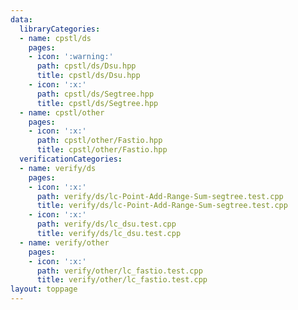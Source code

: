 ```yaml
---
data:
  libraryCategories:
  - name: cpstl/ds
    pages:
    - icon: ':warning:'
      path: cpstl/ds/Dsu.hpp
      title: cpstl/ds/Dsu.hpp
    - icon: ':x:'
      path: cpstl/ds/Segtree.hpp
      title: cpstl/ds/Segtree.hpp
  - name: cpstl/other
    pages:
    - icon: ':x:'
      path: cpstl/other/Fastio.hpp
      title: cpstl/other/Fastio.hpp
  verificationCategories:
  - name: verify/ds
    pages:
    - icon: ':x:'
      path: verify/ds/lc-Point-Add-Range-Sum-segtree.test.cpp
      title: verify/ds/lc-Point-Add-Range-Sum-segtree.test.cpp
    - icon: ':x:'
      path: verify/ds/lc_dsu.test.cpp
      title: verify/ds/lc_dsu.test.cpp
  - name: verify/other
    pages:
    - icon: ':x:'
      path: verify/other/lc_fastio.test.cpp
      title: verify/other/lc_fastio.test.cpp
layout: toppage
---
```

